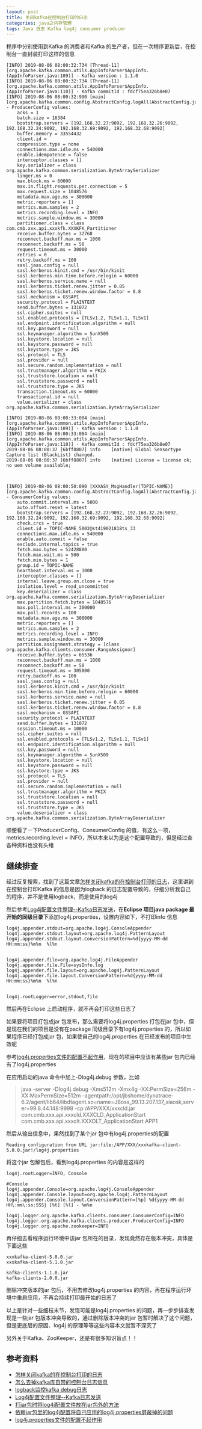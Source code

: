 ```yaml
---
layout: post
title: 关闭kafka在控制台打印的日志
categories: java之内存管理 
tags: Java 日志 Kafka log4j consumer producer 
---
```


程序中分别使用到Kafka 的消费者和Kafka 的生产者，但在一次程序更新后，在控制台一直封装打印这样的信息

```
[INFO] 2019-08-06 08:00:32:734 [Thread-11] [org.apache.kafka.common.utils.AppInfoParser$AppInfo.(AppInfoParser.java:109)] - Kafka version : 1.1.0
[INFO] 2019-08-06 08:00:32:734 [Thread-11] [org.apache.kafka.common.utils.AppInfoParser$AppInfo.(AppInfoParser.java:110)] - Kafka commitId : fdcf75ea326b8e07
[INFO] 2019-08-06 08:00:32:990 [main] [org.apache.kafka.common.config.AbstractConfig.logAll(AbstractConfig.java:279)] - ProducerConfig values: 
	acks = 1
	batch.size = 16384
	bootstrap.servers = [192.168.32.27:9092, 192.168.32.26:9092, 192.168.32.24:9092, 192.168.32.69:9092, 192.168.32.68:9092]
	buffer.memory = 33554432
	client.id = 
	compression.type = none
	connections.max.idle.ms = 540000
	enable.idempotence = false
	interceptor.classes = []
	key.serializer = class org.apache.kafka.common.serialization.ByteArraySerializer
	linger.ms = 0
	max.block.ms = 60000
	max.in.flight.requests.per.connection = 5
	max.request.size = 1048576
	metadata.max.age.ms = 300000
	metric.reporters = []
	metrics.num.samples = 2
	metrics.recording.level = INFO
	metrics.sample.window.ms = 30000
	partitioner.class = class com.cmb.xxx.api.xxxkfk.XXXKFK_Partitioner
	receive.buffer.bytes = 32768
	reconnect.backoff.max.ms = 1000
	reconnect.backoff.ms = 50
	request.timeout.ms = 30000
	retries = 0
	retry.backoff.ms = 100
	sasl.jaas.config = null
	sasl.kerberos.kinit.cmd = /usr/bin/kinit
	sasl.kerberos.min.time.before.relogin = 60000
	sasl.kerberos.service.name = null
	sasl.kerberos.ticket.renew.jitter = 0.05
	sasl.kerberos.ticket.renew.window.factor = 0.8
	sasl.mechanism = GSSAPI
	security.protocol = PLAINTEXT
	send.buffer.bytes = 131072
	ssl.cipher.suites = null
	ssl.enabled.protocols = [TLSv1.2, TLSv1.1, TLSv1]
	ssl.endpoint.identification.algorithm = null
	ssl.key.password = null
	ssl.keymanager.algorithm = SunX509
	ssl.keystore.location = null
	ssl.keystore.password = null
	ssl.keystore.type = JKS
	ssl.protocol = TLS
	ssl.provider = null
	ssl.secure.random.implementation = null
	ssl.trustmanager.algorithm = PKIX
	ssl.truststore.location = null
	ssl.truststore.password = null
	ssl.truststore.type = JKS
	transaction.timeout.ms = 60000
	transactional.id = null
	value.serializer = class org.apache.kafka.common.serialization.ByteArraySerializer

[INFO] 2019-08-06 08:00:33:004 [main] [org.apache.kafka.common.utils.AppInfoParser$AppInfo.(AppInfoParser.java:109)] - Kafka version : 1.1.0
[INFO] 2019-08-06 08:00:33:004 [main] [org.apache.kafka.common.utils.AppInfoParser$AppInfo.(AppInfoParser.java:110)] - Kafka commitId : fdcf75ea326b8e07
2019-08-06 08:00:37 [6bff8807] info    [native] Global Sensortype Capture list (BlackList) changed.
2019-08-06 08:00:37 [6bff8807] info    [native] License = license ok; no uem volume available; 



[INFO] 2019-08-06 08:00:50:090 [XXXASY_MsgHandler(TOPIC-NAME)] [org.apache.kafka.common.config.AbstractConfig.logAll(AbstractConfig.java:279)] - ConsumerConfig values: 
	auto.commit.interval.ms = 5000
	auto.offset.reset = latest
	bootstrap.servers = [192.168.32.27:9092, 192.168.32.26:9092, 192.168.32.24:9092, 192.168.32.69:9092, 192.168.32.68:9092]
	check.crcs = true
	client.id = TOPIC-NAME_5002@st419021818ts_33
	connections.max.idle.ms = 540000
	enable.auto.commit = false
	exclude.internal.topics = true
	fetch.max.bytes = 52428800
	fetch.max.wait.ms = 500
	fetch.min.bytes = 1
	group.id = TOPIC-NAME
	heartbeat.interval.ms = 3000
	interceptor.classes = []
	internal.leave.group.on.close = true
	isolation.level = read_uncommitted
	key.deserializer = class org.apache.kafka.common.serialization.ByteArrayDeserializer
	max.partition.fetch.bytes = 1048576
	max.poll.interval.ms = 300000
	max.poll.records = 100
	metadata.max.age.ms = 300000
	metric.reporters = []
	metrics.num.samples = 2
	metrics.recording.level = INFO
	metrics.sample.window.ms = 30000
	partition.assignment.strategy = [class org.apache.kafka.clients.consumer.RangeAssignor]
	receive.buffer.bytes = 65536
	reconnect.backoff.max.ms = 1000
	reconnect.backoff.ms = 50
	request.timeout.ms = 305000
	retry.backoff.ms = 100
	sasl.jaas.config = null
	sasl.kerberos.kinit.cmd = /usr/bin/kinit
	sasl.kerberos.min.time.before.relogin = 60000
	sasl.kerberos.service.name = null
	sasl.kerberos.ticket.renew.jitter = 0.05
	sasl.kerberos.ticket.renew.window.factor = 0.8
	sasl.mechanism = GSSAPI
	security.protocol = PLAINTEXT
	send.buffer.bytes = 131072
	session.timeout.ms = 10000
	ssl.cipher.suites = null
	ssl.enabled.protocols = [TLSv1.2, TLSv1.1, TLSv1]
	ssl.endpoint.identification.algorithm = null
	ssl.key.password = null
	ssl.keymanager.algorithm = SunX509
	ssl.keystore.location = null
	ssl.keystore.password = null
	ssl.keystore.type = JKS
	ssl.protocol = TLS
	ssl.provider = null
	ssl.secure.random.implementation = null
	ssl.trustmanager.algorithm = PKIX
	ssl.truststore.location = null
	ssl.truststore.password = null
	ssl.truststore.type = JKS
	value.deserializer = class org.apache.kafka.common.serialization.ByteArrayDeserializer
```

顺便看了一下ProducerConfig、ConsumerConfig 的值，有这么一项，metrics.recording.level = INFO，所以本来以为是这个配置导致的，但是经过查各种资料也没有头绪

## 继续排查

经过反复搜索，找到了这篇文章[怎样关闭kafka的在控制台打印的日志](https://blog.csdn.net/zfc971023/article/details/87878246)，这里讲到在控制台打印Kafka 的信息是因为logback 的日志配置导致的，仔细分析我自己的程序，并不是使用logback，而是使用的log4j

然后参考[Log4j配置文件整理--Kafka日志发送](https://blog.csdn.net/weixin_33881041/article/details/87014778)，在**Eclipse 项目java package 最开始的同级目录下**添加log4j.properties，设置内容如下，不打印info 信息

```
log4j.appender.stdout=org.apache.log4j.ConsoleAppender
log4j.appender.stdout.layout=org.apache.log4j.PatternLayout
log4j.appender.stdout.layout.ConversionPattern=%d{yyyy-MM-dd HH:mm:ss}%m%n  %l%n


log4j.appender.file=org.apache.log4j.FileAppender
log4j.appender.file.File=sysInfo.log
log4j.appender.file.layout=org.apache.log4j.PatternLayout
log4j.appender.file.layout.ConversionPattern=%d{yyyy-MM-dd HH:mm:ss}%m%n  %l%n


log4j.rootLogger=error,stdout,file
```

然后再在Eclipse 上启动程序，就不再会打印这些日志了

如果要将项目打包成jar 包发布，那么需要将log4j.properties 打包在jar 包中，但是现在我们的项目是没有在package 同级目录下有log4j.properties 的，所以如果程序已经打包成jar 包，如果使自己的log4j.properties 在已经发布的项目中生效呢

参考[log4j.properties文件的配置不起作用](https://blog.csdn.net/u013870094/article/details/79707979)，现在的项目中应该有某些jar 包内已经有了log4j.properties

在应用启动的java 命令中加上-Dlog4j.debug 参数，比如

>java -server -Dlog4j.debug -Xms512m -Xmx4g -XX:PermSize=256m -XX:MaxPermSize=512m -agentpath:/opt/jbshome/dynatrace-6.2/agent/lib64/libdtagent.so=name=JBoss_99.13.207.137_xiaosk,server=99.8.44.148:9998 -cp /APP/XXX/xxxcld.jar com.cmb.xxx.api.xxxcld.XXXCLD_ApplicationStart com.cmb.xxx.api.xxxolt.XXXOLT_ApplicationStart APP1

然后从输出信息中，果然找到了某个jar 包中有log4j.properties的配置

```
Reading configuration from URL jar:file:/APP/XXX/xxxkafka-client-5.0.0.jar!/log4j.properties
```

将这个jar 包解包后，看到log4j.properties 的内容是这样的

```
log4j.rootLogger=INFO, Console

#Console
log4j.appender.Console=org.apache.log4j.ConsoleAppender
log4j.appender.Console.layout=org.apache.log4j.PatternLayout
log4j.appender.Console.layout.ConversionPattern=[%p] %d{yyyy-MM-dd HH\:mm\:ss:SSS} [%t] [%l] - %m%n

log4j.logger.org.apache.kafka.clients.consumer.ConsumerConfig=INFO
log4j.logger.org.apache.kafka.clients.producer.ProducerConfig=INFO
log4j.logger.org.apache.zookeeper=INFO
```

再仔细去看程序运行环境中该jar 包所在的目录，发现竟然存在版本冲突，具体是下面这些

```
xxxkafka-client-5.0.0.jar
xxxkafka-client-5.1.0.jar

kafka-clients-1.1.0.jar
kafka-clients-2.0.0.jar
```

删除冲突版本的jar 包后，不用去修改log4j.properties 的内容，再在程序运行环境中重启应用，不再会持续打印最开始的日志了

以上是针对一些细枝末节，发现可能是log4j.properties 的问题，再一步步排查发现是一些jar 包版本冲突导致的，通过删除版本冲突的jar 包暂时解决了这个问题，但是更底层的原因、log4j 的原理等等这些内容本文就暂不深究了

另外关于Kafka、ZooKeeper，还是有很多知识盲点！！

## 参考资料

* [怎样关闭kafka的在控制台打印的日志](https://blog.csdn.net/zfc971023/article/details/87878246)
* [怎么去掉kafka库自带的控制台日志信息](https://bbs.csdn.net/topics/392157123)
* [logback监控kafka debug日志](https://blog.csdn.net/mantantan/article/details/81325829)
* [Log4j配置文件整理--Kafka日志发送](https://blog.csdn.net/weixin_33881041/article/details/87014778)
* [打jar包时将log4j配置文件放在jar包外的方法](https://free0007.iteye.com/blog/1577264)
* [依赖jar包里的log4j配置将自己应用的log4j.properties屏蔽掉的问题](https://blog.csdn.net/steve_gu2003/article/details/83191254)
* [log4j.properties文件的配置不起作用](https://blog.csdn.net/u013870094/article/details/79707979)
